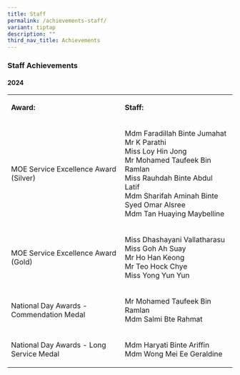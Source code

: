```yaml
---
title: Staff
permalink: /achievements-staff/
variant: tiptap
description: ""
third_nav_title: Achievements
---
```

<h3>Staff Achievements</h3>
<h4>2024</h4>
<table style="minWidth: 50px">
<colgroup>
<col>
<col>
</colgroup>
<tbody>
<tr>
<td rowspan="1" colspan="1">
<p><strong>Award:</strong>
</p>
</td>
<td rowspan="1" colspan="1">
<p><strong>Staff:</strong>
</p>
</td>
</tr>
<tr>
<td rowspan="1" colspan="1">
<p>MOE Service Excellence Award (Silver)</p>
</td>
<td rowspan="1" colspan="1">
<p>Mdm Faradillah Binte Jumahat
<br>Mr K Parathi
<br>Miss Loy Hin Jong
<br>Mr Mohamed Taufeek Bin Ramlan
<br>Miss Rauhdah Binte Abdul Latif
<br>Mdm Sharifah Aminah Binte Syed Omar Alsree
<br>Mdm Tan Huaying Maybelline</p>
</td>
</tr>
<tr>
<td rowspan="1" colspan="1">
<p>MOE Service Excellence Award (Gold)</p>
</td>
<td rowspan="1" colspan="1">
<p>Miss Dhashayani Vallatharasu
<br>Miss Goh Ah Suay
<br>Mr Ho Han Keong
<br>Mr Teo Hock Chye
<br>Miss Yong Yun Yun</p>
</td>
</tr>
<tr>
<td rowspan="1" colspan="1">
<p>National Day Awards - Commendation Medal</p>
</td>
<td rowspan="1" colspan="1">
<p>Mr Mohamed Taufeek Bin Ramlan
<br>Mdm Salmi Bte Rahmat</p>
</td>
</tr>
<tr>
<td rowspan="1" colspan="1">
<p>National Day Awards - Long Service Medal</p>
</td>
<td rowspan="1" colspan="1">
<p>Mdm Haryati Binte Ariffin
<br>Mdm Wong Mei Ee Geraldine</p>
</td>
</tr>
</tbody>
</table>
<p></p>